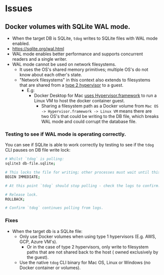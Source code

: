 # Issues

## Docker volumes with SQLite WAL mode.

- When the target DB is SQLite, `tdog` writes to SQLite files with WAL mode enabled.
- https://sqlite.org/wal.html
- WAL mode enables better performance and supports concurrent readers and a single writer.
- WAL mode cannot be used on network filesystems.
    - It uses the OS's shared memory primitives; multiple OS's do not know about each other's state.
    - "Network filesystems" in this context also extends to filesystems that are shared from
      a [type 2 hypervisor](https://en.wikipedia.org/wiki/Hypervisor) to a guest.
        - E.g:
            - Docker Desktop for Mac [uses Hypervisor.framework](https://news.ycombinator.com/item?id=25454121) to run a
              Linux VM to host the docker container guest.
                - Sharing a filesystem path as a Docker volume from `Mac OS -> Hypervisor.framework -> Linux VM` means
                  there are two OS's that could be writing to the DB file, which breaks WAL mode and could corrupt the
                  database file.

### Testing to see if WAL mode is operating correctly.

You can see if SQLite is able to work correctly by testing to see if the `tdog` CLI pauses on DB file write lock:

```bash
# Whilst `tdog` is polling:
sqlite3 db-file.sqlite;

# This locks the file for writing; other processes must wait until this transaction is complete.
BEGIN IMMEDIATE; 

# At this point `tdog` should stop polling - check the logs to confirm.

# Release lock.
ROLLBACK;

# Confirm `tdog` continues polling from logs.
```

### Fixes

- When the target db is a SQLite file:
    - Only use Docker volumes when using type 1 hypervisors (E.g. AWS, GCP, Azure VM's).
        - Or in the case of type 2 hypervisors, only write to filesystem paths that are not shared back to the host (
          owned exclusively by the guest).
    - Use the native `tdog` CLI binary for Mac OS, Linux or Windows (no Docker container or volumes).